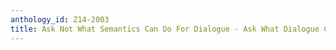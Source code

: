 ```yaml
---
anthology_id: Z14-2003
title: Ask Not What Semantics Can Do For Dialogue - Ask What Dialogue Can Do For Semantics
---
```

